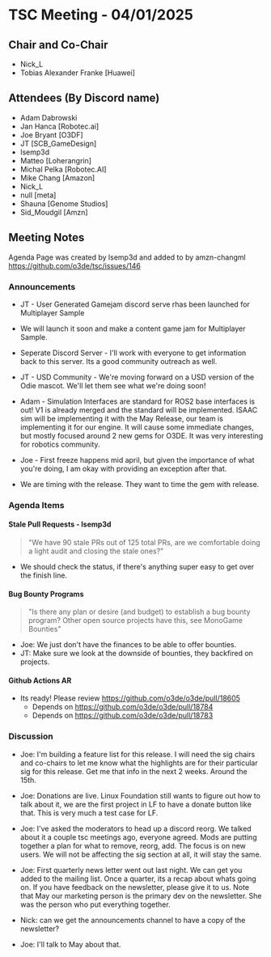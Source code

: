 # TSC Meeting - 04/01/2025

## Chair and Co-Chair
* Nick_L
* Tobias Alexander Franke [Huawei]

## Attendees (By Discord name)
* Adam Dabrowski
* Jan Hanca [Robotec.ai]
* Joe Bryant [O3DF]
* JT [SCB_GameDesign]
* lsemp3d
* Matteo [Loherangrin]
* Michal Pelka [Robotec.AI]
* Mike Chang [Amazon]
* Nick_L
* null [meta]
* Shauna [Genome Studios]
* Sid_Moudgil [Amzn]

## Meeting Notes

Agenda Page was created by lsemp3d and added to by amzn-changml
https://github.com/o3de/tsc/issues/146

### Announcements
* JT - User Generated Gamejam discord serve rhas been launched for Multiplayer Sample
* We will launch it soon and make a content game jam for Multiplayer Sample.
* Seperate Discord Server - I'll work with everyone to get information back to this server.  Its a good
  community outreach as well.

* JT - USD Community - We're moving forward on a USD version of the Odie mascot.  We'll 
  let them see what we're doing soon!

* Adam - Simulation Interfaces are standard for ROS2 base interfaces is out!  V1 is already merged
  and the standard will be implemented.  ISAAC sim will be implementing it with the May Release, 
  our team is implementing it for our engine.  It will cause some immediate changes, but mostly
  focused around 2 new gems for O3DE.  It was very interesting for robotics community.
* Joe - First freeze happens mid april, but given the importance of what you're doing, I am okay
  with providing an exception after that.
* We are timing with the release.  They want to time the gem with release.

### Agenda Items

#### Stale Pull Requests - lsemp3d
> "We have 90 stale PRs out of 125 total PRs, are we comfortable doing a light audit and closing the stale ones?"
* We should check the status, if there's anything super easy to get over the finish line. 

#### Bug Bounty Programs
> "Is there any plan or desire (and budget) to establish a bug bounty program? Other open source projects have this, see MonoGame Bounties"
* Joe: We just don't have the finances to be able to offer bounties.
* JT: Make sure we look at the downside of bounties, they backfired on projects.

#### Github Actions AR
* Its ready!  Please review https://github.com/o3de/o3de/pull/18605
  * Depends on https://github.com/o3de/o3de/pull/18784
  * Depends on https://github.com/o3de/o3de/pull/18783

### Discussion
* Joe: I'm building a feature list for this release.  I will need the sig chairs and co-chairs to let me know
  what the highlights are for their particular sig for this release.  Get me that info in the next 2 weeks. Around the 15th.

* Joe: Donations are live.  Linux Foundation still wants to figure out how to talk about it, we are the first project in LF
  to have a donate button like that.  This is very much a test case for LF.

* Joe: I've asked the moderators to head up a discord reorg.  We talked about it a couple tsc meetings ago, everyone agreed.
  Mods are putting together a plan for what to remove, reorg, add.  The focus is on new users.
  We will not be affecting the sig section at all, it will stay the same.

* Joe: First quarterly news letter went out last night.  We can get you added to the mailing list.  Once a quarter, its a recap
  about whats going on.  If you have feedback on the newsletter, please give it to us.  Note that May our marketing person is
  the primary dev on the newsletter.  She was the person who put everything together.
* Nick: can we get the announcements channel to have a copy of the newsletter?
* Joe: I'll talk to May about that.

